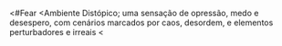<#Fear
<Ambiente Distópico; uma sensação de opressão, medo e desespero, com cenários marcados por caos, desordem, e elementos perturbadores e irreais
<
